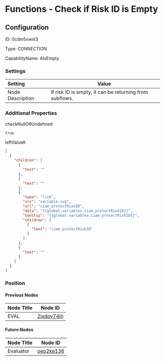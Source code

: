 # Functions - Check if Risk ID is Empty
## Configuration
ID:  0cdm5xwnl3

Type: CONNECTION 

CapabilityName: AIsEmpty

### Settings
| Setting | Value  |
| :------------------------ | ---------------------------------------- |
| Node Description | If risk ID is empty, it can be returning from subflows. | 





### Additional Properties
checkNullORUndefined
```bool 
true
```


leftValueA
```json 
[
  {
    "children": [
      {
        "text": ""
      },
      {
        "text": ""
      },
      {
        "type": "link",
        "src": "variable.svg",
        "url": "ciam_protectRiskID",
        "data": "{{global.variables.ciam_protectRiskID}}",
        "tooltip": "{{global.variables.ciam_protectRiskID}}",
        "children": [
          {
            "text": "ciam_protectRiskID"
          }
        ]
      },
      {
        "text": ""
      }
    ]
  }
]
```





### Position

#### Previous Nodes
| Node Title | Node ID |
| :------------- | ------------ |
| EVAL | [2ixdpv74ih](./2ixdpv74ih.md) | 
 
 #### Future Nodes
| Node Title | Node ID |
| :------------- | ------------ |
| Evaluator |[oep2ke136](./oep2ke136.md) | 